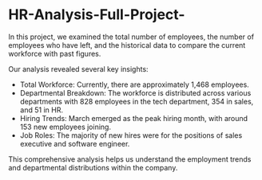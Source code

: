 # HR-Analysis-Full-Project-
In this project, we examined the total number of employees, the number of employees who have left, and the historical data to compare the current workforce with past figures. 

Our analysis revealed several key insights:
- Total Workforce: Currently, there are approximately 1,468 employees.
- Departmental Breakdown: The workforce is distributed across various departments with 828 employees in the tech department, 354 in sales, and 51 in HR.
- Hiring Trends: March emerged as the peak hiring month, with around 153 new employees joining.
- Job Roles: The majority of new hires were for the positions of sales executive and software engineer.
  
This comprehensive analysis helps us understand the employment trends and departmental distributions within the company.
